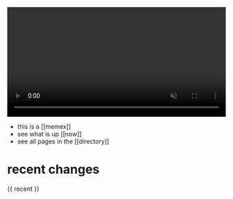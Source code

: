 <video  width="100%" autoplay loop muted>
    <source src="resources/video/metasyn-schotter-rotate.webm" />
</video>

- this is a [[memex]]
- see what is up [[now]]
- see all pages in the [[directory]]

# recent changes

{{ recent }}
